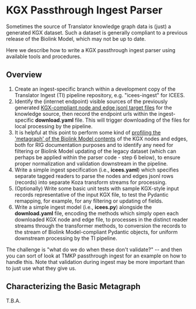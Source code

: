 # KGX Passthrough Ingest Parser

Sometimes the source of Translator knowledge graph data is (just) a generated KGX dataset. Such a dataset is generally compliant to a previous release of the Biolink Model, which may not be up to date.

Here we describe how to write a KGX passthrough ingest parser using available tools and procedures.

## Overview

1. Create an ingest-specific branch within a development copy of the Translator Ingest (TI) pipeline repository, e.g. "icees-ingest" for ICEES.
2. Identify the (internet endpoint) visible sources of the previously generated [KGX-compliant node and edge jsonl target files](https://github.com/biolink/kgx) for the knowledge source, then record the endpoint urls within the ingest-specific **download.yaml** file. This will trigger downloading of the files for local processing by the pipeline.
3. It is helpful at this point to perform some kind of [profiling the 'metagraph' of the Biolink Model contents](#characterizing-the-basic-metagraph) of the KGX nodes and edges, both for RIG documentation purposes and to identify any need for filtering or Biolink Model updating of the legacy dataset (which can perhaps be applied within the parser code - step 6 below), to ensure proper normalization and validation downstream in the pipeline.
4. Write a simple ingest specification (i.e., **icees.yaml**) which specifies separate tagged readers to parse the nodes and edges jsonl rows (records) into separate Koza transform streams for processing.
5. (Optionally) Write some basic unit tests with sample KGX-style input records representative of the input KGX file, to test the Pydantic remapping, for example, for any filtering or updating of fields.
6. Write a simple ingest model (i.e., **icees.py**) alongside the **download.yaml** file, encoding the methods which simply open each downloaded KGX node and edge file, to processes in the distinct reader streams through the transformer methods, to conversion the records to the stream of Biolink Model-compliant Pydantic objects, for uniform downstream processing by the TI pipeline.

The challenge is "what do we do when these don't validate?" -- and then you can sort of look at TMKP passthrough ingest for an example on how to handle this. Note that validation during ingest may be more important than to just use what they give us.

## Characterizing the Basic Metagraph

T.B.A.
